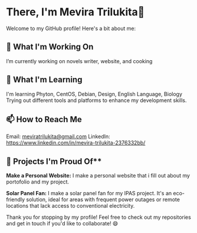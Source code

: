 # There, I'm Mevira Trilukita👋

Welcome to my GitHub profile! Here's a bit about me:

## 🔭 What I'm Working On
I’m currently working on novels writer, website, and cooking

## 🌱 What I'm Learning
I'm learning Phyton, CentOS, Debian, Design, English Language, Biology
Trying out different tools and platforms to enhance my development skills.

## 📫 How to Reach Me
Email: meviratrilukita@gmail.com
LinkedIn: https://www.linkedin.com/in/mevira-trilukita-2376332bb/

## 🚀 Projects I'm Proud Of**
**Make a Personal Website:** I make a personal website that i fill out about my portofolio and my project.

**Solar Panel Fan:** I make a solar panel fan for my IPAS project. It's an eco-friendly solution, ideal for areas with frequent power outages or remote locations that lack access to conventional electricity.

Thank you for stopping by my profile! Feel free to check out my repositories and get in touch if you'd like to collaborate! 😄
